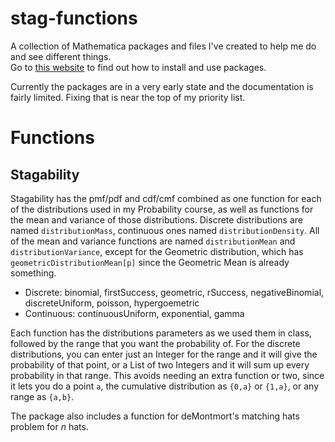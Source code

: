 # stag-functions
A collection of Mathematica packages and files I've created to help me do and see different things.  
Go to [this website](https://support.wolfram.com/5648?src=mathematica) to find out how to install and use packages.  

Currently the packages are in a very early state and the documentation is fairly limited. Fixing that is near the top of my priority list.
# Functions
## Stagability
Stagability has the pmf/pdf and cdf/cmf combined as one function for each of the distributions used in my Probability course, as well as functions for the mean and variance of those distributions. Discrete distributions are named `distributionMass`, continuous ones named `distributionDensity`. All of the mean and variance functions are named `distributionMean` and `distributionVariance`, except for the Geometric distribution, which has `geometricDistributionMean[p]` since the Geometric Mean is already something.

- Discrete: binomial, firstSuccess, geometric, rSuccess, negativeBinomial, discreteUniform, poisson, hypergoemetric
- Continuous: continuousUniform, exponential, gamma

Each function has the distributions parameters as we used them in class, followed by the range that you want the probability of. For the discrete distributions, you can enter just an Integer for the range and it will give the probability of that point, or a List of two Integers and it will sum up every probability in that range. This avoids needing an extra function or two, since it lets you do a point `a`, the cumulative distribution as `{0,a}` or `{1,a}`, or any range as `{a,b}`.

The package also includes a function for deMontmort's matching hats problem for _n_ hats.
